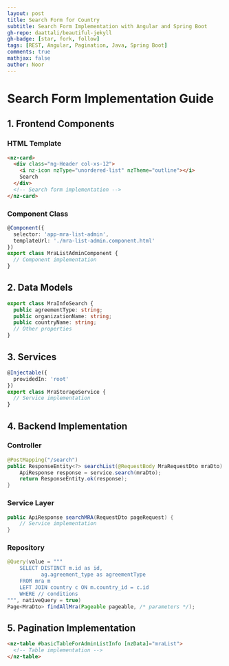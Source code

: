 ```yaml
---
layout: post
title: Search Form for Country
subtitle: Search Form Implementation with Angular and Spring Boot
gh-repo: daattali/beautiful-jekyll
gh-badge: [star, fork, follow]
tags: [REST, Angular, Pagination, Java, Spring Boot]
comments: true
mathjax: false
author: Noor
---
```


# Search Form Implementation Guide

## 1. Frontend Components

### HTML Template
```html
<nz-card>
  <div class="ng-Header col-xs-12">
    <i nz-icon nzType="unordered-list" nzTheme="outline"></i>
    Search
  </div>
  <!-- Search form implementation -->
</nz-card>
```

### Component Class
```typescript
@Component({
  selector: 'app-mra-list-admin',
  templateUrl: './mra-list-admin.component.html'
})
export class MraListAdminComponent {
  // Component implementation
}
```

## 2. Data Models

```typescript
export class MraInfoSearch {
  public agreementType: string;
  public organizationName: string;
  public countryName: string;
  // Other properties
}
```

## 3. Services

```typescript
@Injectable({
  providedIn: 'root'
})
export class MraStorageService {
  // Service implementation
}
```

## 4. Backend Implementation

### Controller
```java
@PostMapping("/search")
public ResponseEntity<?> searchList(@RequestBody MraRequestDto mraDto) {
    ApiResponse response = service.search(mraDto);
    return ResponseEntity.ok(response);
}
```

### Service Layer
```java
public ApiResponse searchMRA(RequestDto pageRequest) {
    // Service implementation
}
```

### Repository
```java
@Query(value = """
    SELECT DISTINCT m.id as id, 
           ag.agreement_type as agreementType
    FROM mra m 
    LEFT JOIN country c ON m.country_id = c.id 
    WHERE // conditions
""", nativeQuery = true)
Page<MraDto> findAllMra(Pageable pageable, /* parameters */);
```

## 5. Pagination Implementation

```html
<nz-table #basicTableForAdminListInfo [nzData]="mraList">
  <!-- Table implementation -->
</nz-table>
```